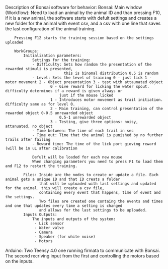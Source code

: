 Description of Bonsai software for behavior:
Bonsai:
	Main window (Workflow):
		Need to load an animal by the animal ID and than pressing F10, if it is a new animal, the software starts with defult settings
		and creates a new folder for the animal with event csv, and a csv with one line that saves the last configuration of the animal
		training.
		
		Pressing F12 starts the training session based on the settings uploaded
		
		WorkGroups:
			Initialization parameters:
				Settings for the training:
				- Difficulty: Sets how random the presentation of the rewarded stimuli is presented,
							  this is binomal distribution 0.5 is random
				- Level: Sets the level of training 0 - just lick 1 - motor movement 2 - Object presentation 3 - test with attaunated object
						0 - Give reward for licking the water spout. difficulty determines if a reward is given always or 
							just if the mouse licked
						1 - Introduces motor movement as trail initiation. difficulty same as for level 0.
						2 - Main training, can control presentation of the rewarded object 0-0.5 unrewarded object
							0.5-1 unrewarded object
						3 - Testing, give three options: noisy, attanuated, no object
				- Time between: The time of each trail in sec 
				- Time out: Time that the animal is punished by no further trails after failing
				- Reward time: The time of the lick port gioving reward (will be in uL after calibration
				
				Defult will be loaded for each new mouse
				When changing parameters you need to press F1 to load them and F12 to restart the training.
			
			Files: Inside are the nodes to create or update a file. Each animal gets a unique ID and that ID creats a folder 
				   that will be uploaded with last settings and updated for the animal. this will create a csv file,
				   containing every event that happens, time of event and the settings.
				   Two files are created one containg the events and times and one that updates every time a setting is changed
				   and allows for the last settings to be uploaded.
			Inputs Outputs: 
				The inputs and outputs of the system:
				 - Lick sensor
				 - Water valve
				 - Camera
				 - Speaker (for white noise)
				 - Motors
			
Arduino:
	Two Teensy 4.0 one running firmata to communicate with Bonsai. The second recriving input from the first and
	controlling the motors based on the inputs. 
	
		
				   
				
		
		